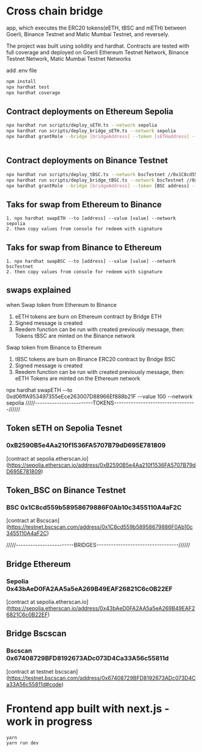 # Cross chain bridge
app, which executes the ERC20 tokens(eETH, tBSC and mETH) between Goerli, Binance Testnet and Matic Mumbai Testnet, and reversely.

The project was built using solidity and hardhat. Contracts are tested with full coverage and deployed on Goerli Ethereum Testnet Network, Binance Testnet Network, Matic Mumbai Testnet Networks

add .env file
```bash
npm install
npx hardhat test
npx hardhat coverage
```
## Contract deployments on Ethereum Sepolia
```bash
npx hardhat run scripts/deploy_sETH.ts --network sepolia 
npx hardhat run scripts/deploy_bridge_sETH.ts --network sepolia 
npx hardhat grantRole --bridge [bridgeAddress] --token [sETHaddress] --network sepolia



```
## Contract deployments on Binance Testnet
```bash
npx hardhat run scripts/deploy_tBSC.ts --network bscTestnet //0x1C8cd559b58958679886F0Ab10c3455110A4aF2C
npx hardhat run scripts/deploy_bridge_tBSC.ts --network bscTestnet //0x67408729BFD8192673ADc073D4Ca33A56c55811d
npx hardhat grantRole --bridge [bridgeAddress] --token [BSC address] --network bscTestnet

```

## Taks for swap from Ethereum to Binance
```tasks
1. npx hardhat swapETH --to [address] --value [value] --network sepolia
2. then copy values from console for redeem with signature

```
## Taks for swap from Binance to Ethereum
```tasks
1. npx hardhat swapBSC --to [address] --value [value] --network bscTestnet
2. then copy values from console for redeem with signature
```

## swaps explained
when Swap token from Ethereum to Binance
1. eETH tokens are burn on Ethereum contract by Bridge ETH
2. Signed message is created
3. Reedem function can be run with created previously message, then: Tokens tBSC are minted on the Binance network

Swap token from Binance to Ethereum
1. tBSC tokens are burn on Binance ERC20 contract by Bridge BSC
2. Signed message is created
3. Reedem function can be run with created previously message, then: eETH Tokens are minted on the Ethereum network

npx hardhat swapETH --to 0xd06ffA953497355eEce263007D88966Ef888b21F --value 100 --network sepolia
/////------------------------TOKENS----------------------------------//////
## Token sETH on Sepolia Tesnet 
### 0xB2590B5e4Aa210f1536FA5707B79dD695E781809
[contract at sepolia.etherscan.io] (https://sepolia.etherscan.io/address/0xB2590B5e4Aa210f1536FA5707B79dD695E781809)

## Token_BSC on Binance Testnet 
### BSC 0x1C8cd559b58958679886F0Ab10c3455110A4aF2C
[contract at Bscscan] (https://testnet.bscscan.com/address/0x1C8cd559b58958679886F0Ab10c3455110A4aF2C)


/////------------------------BRIDGES----------------------------------//////
## Bridge Ethereum
### Sepolia 0x43bAeD0FA2AA5a5eA269B49EAF26821C6c0B22EF
[contract at sepolia.etherscan.io] (https://sepolia.etherscan.io/address/0x43bAeD0FA2AA5a5eA269B49EAF26821C6c0B22EF)


## Bridge Bscscan 
### Bscscan 0x67408729BFD8192673ADc073D4Ca33A56c55811d
[contract at testnet bscscan] (https://testnet.bscscan.com/address/0x67408729BFD8192673ADc073D4Ca33A56c55811d#code)

# Frontend app built with next.js - work in progress
```
yarn
yarn run dev
```